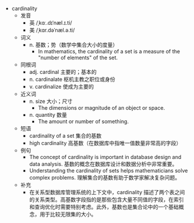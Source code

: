 - cardinality
  - 发音
    - 英 /ˌkɑː.dɪˈnæl.ɪ.ti/
    - 美 /ˌkɑr.dəˈnæl.ə.ti/
  - 词义
    - n. 基数；势（数学中集合大小的度量）
      - In mathematics, the cardinality of a set is a measure of the "number of elements" of the set.
  - 同根词
    - adj. cardinal 主要的；基本的
    - n. cardinalate 枢机主教之职位或身份
    - v. cardinalize 使成为主要的
  - 近义词
    - n. size 大小；尺寸
      - The dimensions or magnitude of an object or space.
    - n. quantity 数量
      - The amount or number of something.
  - 短语
    - cardinality of a set 集合的基数
    - high cardinality 高基数（在数据库中指唯一值数量非常高的字段）
  - 例句
    - The concept of cardinality is important in database design and data analysis. 基数的概念在数据库设计和数据分析中非常重要。
    - Understanding the cardinality of sets helps mathematicians solve complex problems. 理解集合的基数有助于数学家解决复杂问题。
  - 补充
    - 在关系型数据库管理系统的上下文中，cardinality 描述了两个表之间的关系类型。高基数字段指的是那些包含大量不同值的字段，在索引和查询优化时需要特别考虑。此外，基数也是集合论中的一个基础概念，用于比较无限集的大小。
